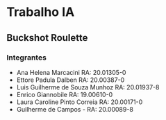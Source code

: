 # Trabalho IA
## Buckshot Roulette
### Integrantes
- Ana Helena Marcacini RA: 20.01305-0
- Ettore Padula Dalben RA: 20.00387-0
- Luis Guilherme de Souza Munhoz RA: 20.01937-8
- Enrico Giannobile RA: 19.00610-0
- Laura Caroline Pinto Correia RA: 20.00171-0 
- Guilherme de Campos - RA: 20.00089-8
